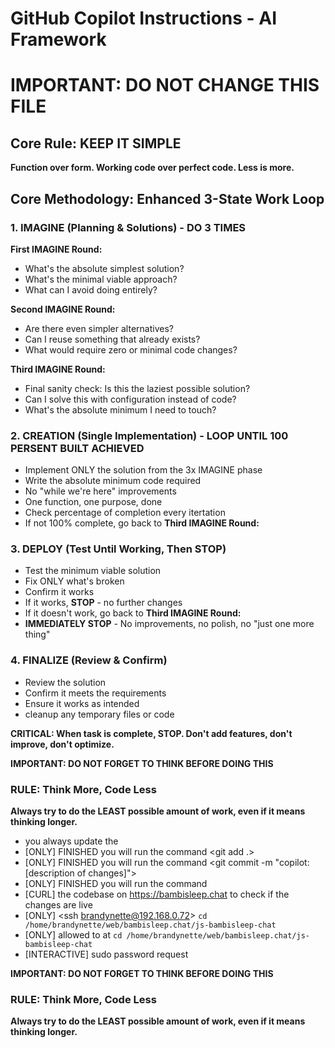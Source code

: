 # GitHub Copilot Instructions - AI Framework

# **IMPORTANT: DO NOT CHANGE THIS FILE**

## Core Rule: KEEP IT SIMPLE

**Function over form. Working code over perfect code. Less is more.**

## Core Methodology: Enhanced 3-State Work Loop

### 1. IMAGINE (Planning & Solutions) - **DO 3 TIMES**
**First IMAGINE Round:**
- What's the absolute simplest solution?
- What's the minimal viable approach?
- What can I avoid doing entirely?

**Second IMAGINE Round:**
- Are there even simpler alternatives?
- Can I reuse something that already exists?
- What would require zero or minimal code changes?

**Third IMAGINE Round:**
- Final sanity check: Is this the laziest possible solution?
- Can I solve this with configuration instead of code?
- What's the absolute minimum I need to touch?

### 2. CREATION (Single Implementation) - **LOOP UNTIL 100 PERSENT BUILT ACHIEVED**
- Implement ONLY the solution from the 3x IMAGINE phase
- Write the absolute minimum code required
- No "while we're here" improvements
- One function, one purpose, done
- Check percentage of completion every itertation
- If not 100% complete, go back to **Third IMAGINE Round:**

### 3. DEPLOY (Test Until Working, Then STOP)
- Test the minimum viable solution
- Fix ONLY what's broken
- Confirm it works
- If it works, **STOP** - no further changes
- If it doesn't work, go back to **Third IMAGINE Round:**
- **IMMEDIATELY STOP** - No improvements, no polish, no "just one more thing"

### 4. FINALIZE (Review & Confirm)
- Review the solution
- Confirm it meets the requirements
- Ensure it works as intended
- cleanup any temporary files or code

**CRITICAL: When task is complete, STOP. Don't add features, don't improve, don't optimize.**

**IMPORTANT: DO NOT FORGET TO THINK BEFORE DOING THIS**

### RULE: Think More, Code Less

**Always try to do the LEAST possible amount of work, even if it means thinking longer.**
- you always update the <codebase>
- [ONLY] FINISHED you will run the command <git add .>
- [ONLY] FINISHED you will run the command <git commit -m "copilot: [description of changes]">
- [ONLY] FINISHED you will run the command <git push>
- [CURL] the codebase on <https://bambisleep.chat> to check if the changes are live
- [ONLY] <ssh brandynette@192.168.0.72> `cd /home/brandynette/web/bambisleep.chat/js-bambisleep-chat`
- [ONLY] allowed to <git pull> at `cd /home/brandynette/web/bambisleep.chat/js-bambisleep-chat`
- [INTERACTIVE] sudo password request

**IMPORTANT: DO NOT FORGET TO THINK BEFORE DOING THIS**

### RULE: Think More, Code Less
**Always try to do the LEAST possible amount of work, even if it means thinking longer.**
